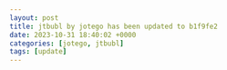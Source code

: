 ```yaml
---
layout: post
title: jtbubl by jotego has been updated to b1f9fe2
date: 2023-10-31 18:40:02 +0000
categories: [jotego, jtbubl]
tags: [update]
---
```


